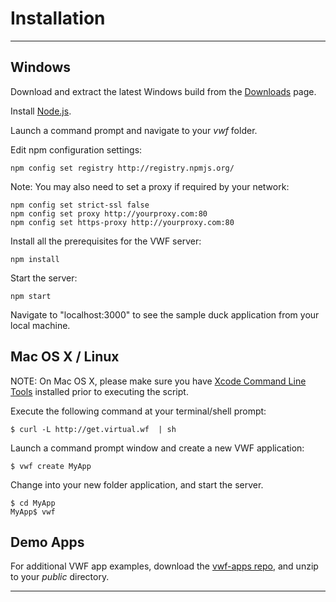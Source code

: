 # <a name="install">Installation</a>

--------------------------

## Windows 

<!--

Download and run the VWF Windows Installer. 

Launch a command prompt window and create a new VWF application:

    c:\> vwf create MyApp

Change into your new application folder and start the  server.

    c:\> cd MyApp
    c:\MyApp> vwf

-->

Download and extract the latest Windows build from the [Downloads](https://virtual.wf/releases.html) page.

Install [Node.js](http://nodejs.org/).

Launch a command prompt and navigate to your *vwf* folder. 

Edit npm configuration settings:

    npm config set registry http://registry.npmjs.org/

Note: You may also need to set a proxy if required by your network:

    npm config set strict-ssl false
    npm config set proxy http://yourproxy.com:80
    npm config set https-proxy http://yourproxy.com:80

Install all the prerequisites for the VWF server:

    npm install

Start the server:

    npm start

Navigate to "localhost:3000" to see the sample duck application from your local machine.

## Mac OS X / Linux 

NOTE: On Mac OS X, please make sure you have [Xcode Command Line Tools](https://developer.apple.com/xcode/) installed prior to executing the script.

Execute the following command at your terminal/shell prompt:

    $ curl -L http://get.virtual.wf  | sh
	
Launch a command prompt window and create a new VWF application:

    $ vwf create MyApp

Change into your new folder application, and start the server.

    $ cd MyApp
    MyApp$ vwf

## Demo Apps

For additional VWF app examples, download the [vwf-apps repo](https://github.com/virtual-world-framework/vwf-apps/archive/master.zip), and unzip to your *public* directory. 

--------------------------
